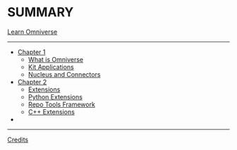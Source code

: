 # SUMMARY
[Learn Omniverse](./usd_three_viewer/index.html)

-----------


- [Chapter 1]()
  - [What is Omniverse](./chapter1/what_is_omniverse.md)
  - [Kit Applications](./chapter1/kit_applications.md)
  - [Nucleus and Connectors](./chapter1/nucleus_and_connectors.md)
- [Chapter 2]()
  - [Extensions](./chapter2/extensions.md)
  - [Python Extensions](./chapter2/python_extensions.md)
  - [Repo Tools Framework](./chapter2/repo_man.md)
  - [C++ Extensions](./chapter2/cpp_extensions.md)
- []()
-----------

[Credits](./credits.md)
